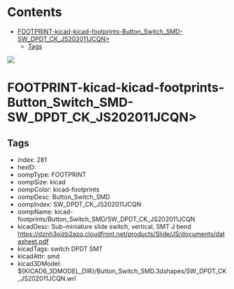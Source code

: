 



Contents
========

* [FOOTPRINT-kicad-kicad-footprints-Button_Switch_SMD-SW_DPDT_CK_JS202011JCQN>](#footprint-kicad-kicad-footprints-button_switch_smd-sw_dpdt_ck_js202011jcqn)
	* [Tags](#tags)
  
![][im]
# FOOTPRINT-kicad-kicad-footprints-Button_Switch_SMD-SW_DPDT_CK_JS202011JCQN>

## Tags

- index: 281
- hexID: 
- oompType: FOOTPRINT
- oompSize: kicad
- oompColor: kicad-footprints
- oompDesc: Button_Switch_SMD
- oompIndex: SW_DPDT_CK_JS202011JCQN
- oompName: kicad-footprints/Button_Switch_SMD/SW_DPDT_CK_JS202011JCQN
- kicadDesc: Sub-miniature slide switch, vertical, SMT J bend https://dznh3ojzb2azq.cloudfront.net/products/Slide/JS/documents/datasheet.pdf
- kicadTags: switch DPDT SMT
- kicadAttr: smd
- kicad3DModel: ${KICAD6_3DMODEL_DIR}/Button_Switch_SMD.3dshapes/SW_DPDT_CK_JS202011JCQN.wrl



[im]: image.png
